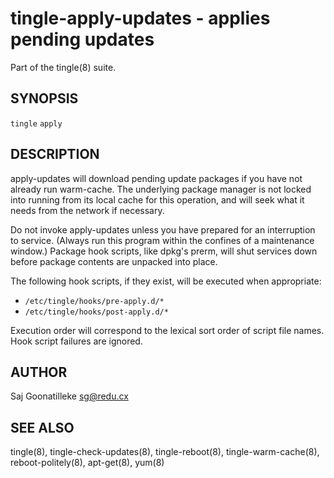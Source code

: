 tingle-apply-updates - applies pending updates
==============================================

Part of the tingle(8) suite.

## SYNOPSIS

`tingle` `apply`

## DESCRIPTION

apply-updates will download pending update packages if you have not 
already run warm-cache.  The underlying package manager is not locked 
into running from its local cache for this operation, and will seek what 
it needs from the network if necessary.

Do not invoke apply-updates unless you have prepared for an 
interruption to service.  (Always run this program within the 
confines of a maintenance window.)  Package hook scripts, like 
dpkg's prerm, will shut services down before package contents are 
unpacked into place.

The following hook scripts, if they exist, will be executed when 
appropriate:

- `/etc/tingle/hooks/pre-apply.d/*`
- `/etc/tingle/hooks/post-apply.d/*`

Execution order will correspond to the lexical sort order of script 
file names.  Hook script failures are ignored.

## AUTHOR

Saj Goonatilleke <sg@redu.cx>

## SEE ALSO

tingle(8), tingle-check-updates(8), tingle-reboot(8), 
tingle-warm-cache(8), reboot-politely(8), apt-get(8), yum(8)
